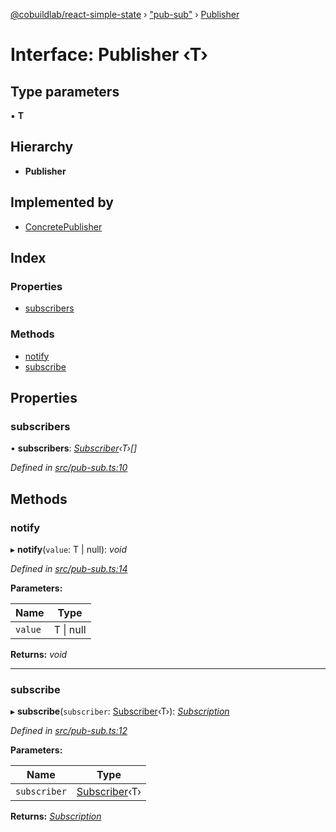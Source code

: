 [@cobuildlab/react-simple-state](../README.md) › ["pub-sub"](../modules/_pub_sub_.md) › [Publisher](_pub_sub_.publisher.md)

# Interface: Publisher ‹**T**›

## Type parameters

▪ **T**

## Hierarchy

* **Publisher**

## Implemented by

* [ConcretePublisher](../classes/_pub_sub_.concretepublisher.md)

## Index

### Properties

* [subscribers](_pub_sub_.publisher.md#subscribers)

### Methods

* [notify](_pub_sub_.publisher.md#notify)
* [subscribe](_pub_sub_.publisher.md#subscribe)

## Properties

###  subscribers

• **subscribers**: *[Subscriber](_pub_sub_.subscriber.md)‹T›[]*

*Defined in [src/pub-sub.ts:10](https://github.com/cobuildlab/react-simple-state/blob/b742703/src/pub-sub.ts#L10)*

## Methods

###  notify

▸ **notify**(`value`: T | null): *void*

*Defined in [src/pub-sub.ts:14](https://github.com/cobuildlab/react-simple-state/blob/b742703/src/pub-sub.ts#L14)*

**Parameters:**

Name | Type |
------ | ------ |
`value` | T &#124; null |

**Returns:** *void*

___

###  subscribe

▸ **subscribe**(`subscriber`: [Subscriber](_pub_sub_.subscriber.md)‹T›): *[Subscription](_pub_sub_.subscription.md)*

*Defined in [src/pub-sub.ts:12](https://github.com/cobuildlab/react-simple-state/blob/b742703/src/pub-sub.ts#L12)*

**Parameters:**

Name | Type |
------ | ------ |
`subscriber` | [Subscriber](_pub_sub_.subscriber.md)‹T› |

**Returns:** *[Subscription](_pub_sub_.subscription.md)*
